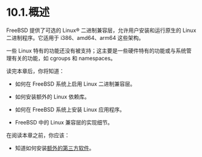 # 10.1.概述

 FreeBSD 提供了可选的 Linux® 二进制兼容层，允许用户安装和运行原生的 Linux 二进制程序。它适用于 i386、amd64、arm64 这些架构。
 
 一些 Linux 特有的功能还没有被支持；这主要是一些硬件特有的功能或与系统管理有关的功能，如 cgroups 和 namespaces。

读完本章后，你将知道：

- 如何在 FreeBSD 系统上启用 Linux 二进制兼容层。

- 如何安装额外的 Linux 依赖库。

- 如何在 FreeBSD 系统上安装 Linux 应用程序。

- FreeBSD 中的 Linux 兼容层的实现细节。

在阅读本章之前，你应该：

- 知道如何安装[额外的第三方软件](https://docs.freebsd.org/en/books/handbook/ports/index.html#ports)。
